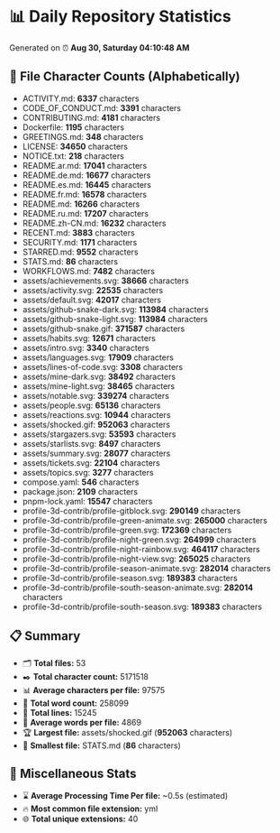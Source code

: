 # 📊 Daily Repository Statistics
Generated on ⏰ **Aug 30, Saturday 04:10:48 AM**

## 📂 File Character Counts (Alphabetically)
- ACTIVITY.md: **6337** characters
- CODE_OF_CONDUCT.md: **3391** characters
- CONTRIBUTING.md: **4181** characters
- Dockerfile: **1195** characters
- GREETINGS.md: **348** characters
- LICENSE: **34650** characters
- NOTICE.txt: **218** characters
- README.ar.md: **17041** characters
- README.de.md: **16677** characters
- README.es.md: **16445** characters
- README.fr.md: **16578** characters
- README.md: **16266** characters
- README.ru.md: **17207** characters
- README.zh-CN.md: **16232** characters
- RECENT.md: **3883** characters
- SECURITY.md: **1171** characters
- STARRED.md: **9552** characters
- STATS.md: **86** characters
- WORKFLOWS.md: **7482** characters
- assets/achievements.svg: **38666** characters
- assets/activity.svg: **22535** characters
- assets/default.svg: **42017** characters
- assets/github-snake-dark.svg: **113984** characters
- assets/github-snake-light.svg: **113984** characters
- assets/github-snake.gif: **371587** characters
- assets/habits.svg: **12671** characters
- assets/intro.svg: **3340** characters
- assets/languages.svg: **17909** characters
- assets/lines-of-code.svg: **3308** characters
- assets/mine-dark.svg: **38492** characters
- assets/mine-light.svg: **38465** characters
- assets/notable.svg: **339274** characters
- assets/people.svg: **65136** characters
- assets/reactions.svg: **10944** characters
- assets/shocked.gif: **952063** characters
- assets/stargazers.svg: **53593** characters
- assets/starlists.svg: **8497** characters
- assets/summary.svg: **28077** characters
- assets/tickets.svg: **22104** characters
- assets/topics.svg: **3277** characters
- compose.yaml: **546** characters
- package.json: **2109** characters
- pnpm-lock.yaml: **15547** characters
- profile-3d-contrib/profile-gitblock.svg: **290149** characters
- profile-3d-contrib/profile-green-animate.svg: **265000** characters
- profile-3d-contrib/profile-green.svg: **172369** characters
- profile-3d-contrib/profile-night-green.svg: **264999** characters
- profile-3d-contrib/profile-night-rainbow.svg: **464117** characters
- profile-3d-contrib/profile-night-view.svg: **265025** characters
- profile-3d-contrib/profile-season-animate.svg: **282014** characters
- profile-3d-contrib/profile-season.svg: **189383** characters
- profile-3d-contrib/profile-south-season-animate.svg: **282014** characters
- profile-3d-contrib/profile-south-season.svg: **189383** characters

## 📋 Summary
- 🗂️ **Total files:** 53
- ✒️ **Total character count:** 5171518
- 📊 **Average characters per file:** 97575
- 📝 **Total word count:** 258099
- 🧾 **Total lines:** 15245
- 📐 **Average words per file:** 4869
- 🏆 **Largest file:** assets/shocked.gif (**952063** characters)
- 🥉 **Smallest file:** STATS.md (**86** characters)

## 🌟 Miscellaneous Stats
- ⌛ **Average Processing Time Per file:** ~0.5s (estimated)
- 🔥 **Most common file extension:** yml
- 🌐 **Total unique extensions:** 40

